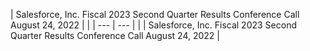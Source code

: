 | Salesforce, Inc.
Fiscal 2023 Second Quarter Results Conference Call
August 24, 2022 |  |
| --- | --- |
|  | Salesforce, Inc.
Fiscal 2023 Second Quarter Results Conference Call
August 24, 2022 |

